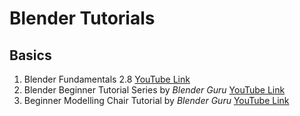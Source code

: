 # Blender Tutorials

## Basics

1. Blender Fundamentals 2.8 [YouTube Link](https://www.youtube.com/playlist?list=PLa1F2ddGya_-UvuAqHAksYnB0qL9yWDO6)
2. Blender Beginner Tutorial Series by *Blender Guru* [YouTube Link](https://www.youtube.com/playlist?list=PLjEaoINr3zgEq0u2MzVgAaHEBt--xLB6U)
3. Beginner Modelling Chair Tutorial by *Blender Guru* [YouTube Link](https://www.youtube.com/playlist?list=PLjEaoINr3zgEL9UjPTLWQhLFAK7wVaRMR)

